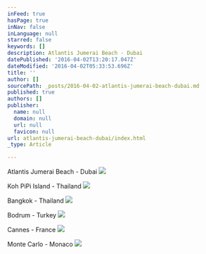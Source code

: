 ```yaml
---
inFeed: true
hasPage: true
inNav: false
inLanguage: null
starred: false
keywords: []
description: Atlantis Jumerai Beach - Dubai
datePublished: '2016-04-02T13:20:17.047Z'
dateModified: '2016-04-02T05:33:53.696Z'
title: ''
author: []
sourcePath: _posts/2016-04-02-atlantis-jumerai-beach-dubai.md
published: true
authors: []
publisher:
  name: null
  domain: null
  url: null
  favicon: null
url: atlantis-jumerai-beach-dubai/index.html
_type: Article

---
```

Atlantis Jumerai Beach - Dubai
![](https://the-grid-user-content.s3-us-west-2.amazonaws.com/11a2f7b5-aefd-4e41-ba6e-b44a3dfdfc3e.jpg)

Koh PiPi Island - Thailand
![](https://the-grid-user-content.s3-us-west-2.amazonaws.com/dabb78fb-6799-4fea-88a9-d3061d168a85.jpg)

Bangkok - Thailand
![](https://the-grid-user-content.s3-us-west-2.amazonaws.com/b7fd0f17-7d8d-4d81-b39b-cdb45068923e.jpg)

Bodrum - Turkey
![](https://the-grid-user-content.s3-us-west-2.amazonaws.com/4b649f67-76d4-45d7-909d-0f332d4ade19.jpg)

Cannes - France
![](https://the-grid-user-content.s3-us-west-2.amazonaws.com/5f1b085b-5e31-4af6-b4ca-64cb100b9cc8.jpg)

Monte Carlo - Monaco
![](https://the-grid-user-content.s3-us-west-2.amazonaws.com/3dd4b5fc-768a-40bb-872f-87b735f33b8d.jpg)